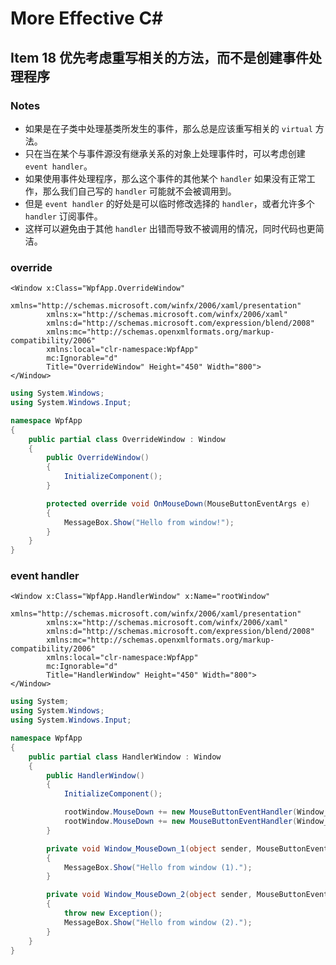 # More Effective C#
## Item 18 优先考虑重写相关的方法，而不是创建事件处理程序

### Notes

- 如果是在子类中处理基类所发生的事件，那么总是应该重写相关的 `virtual` 方法。
- 只在当在某个与事件源没有继承关系的对象上处理事件时，可以考虑创建 `event handler`。
- 如果使用事件处理程序，那么这个事件的其他某个 `handler` 如果没有正常工作，那么我们自己写的 `handler` 可能就不会被调用到。
- 但是 `event handler` 的好处是可以临时修改选择的 `handler`，或者允许多个 `handler` 订阅事件。
- 这样可以避免由于其他 `handler` 出错而导致不被调用的情况，同时代码也更简洁。
### override

```xaml
<Window x:Class="WpfApp.OverrideWindow"
        xmlns="http://schemas.microsoft.com/winfx/2006/xaml/presentation"
        xmlns:x="http://schemas.microsoft.com/winfx/2006/xaml"
        xmlns:d="http://schemas.microsoft.com/expression/blend/2008"
        xmlns:mc="http://schemas.openxmlformats.org/markup-compatibility/2006"
        xmlns:local="clr-namespace:WpfApp"
        mc:Ignorable="d"
        Title="OverrideWindow" Height="450" Width="800">
</Window>
```

```C#
using System.Windows;
using System.Windows.Input;

namespace WpfApp
{
    public partial class OverrideWindow : Window
    {
        public OverrideWindow()
        {
            InitializeComponent();
        }

        protected override void OnMouseDown(MouseButtonEventArgs e)
        {
            MessageBox.Show("Hello from window!");
        }
    }
}
```

### event handler

```xaml
<Window x:Class="WpfApp.HandlerWindow" x:Name="rootWindow"
        xmlns="http://schemas.microsoft.com/winfx/2006/xaml/presentation"
        xmlns:x="http://schemas.microsoft.com/winfx/2006/xaml"
        xmlns:d="http://schemas.microsoft.com/expression/blend/2008"
        xmlns:mc="http://schemas.openxmlformats.org/markup-compatibility/2006"
        xmlns:local="clr-namespace:WpfApp"
        mc:Ignorable="d"
        Title="HandlerWindow" Height="450" Width="800">
</Window>
```

```C#
using System;
using System.Windows;
using System.Windows.Input;

namespace WpfApp
{
    public partial class HandlerWindow : Window
    {
        public HandlerWindow()
        {
            InitializeComponent();

            rootWindow.MouseDown += new MouseButtonEventHandler(Window_MouseDown_2);
            rootWindow.MouseDown += new MouseButtonEventHandler(Window_MouseDown_1);
        }

        private void Window_MouseDown_1(object sender, MouseButtonEventArgs e)
        {
            MessageBox.Show("Hello from window (1).");
        }

        private void Window_MouseDown_2(object sender, MouseButtonEventArgs e)
        {
            throw new Exception();
            MessageBox.Show("Hello from window (2).");
        }
    }
}
```